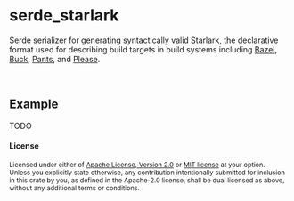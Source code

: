 serde_starlark
==============

Serde serializer for generating syntactically valid Starlark, the declarative
format used for describing build targets in build systems including [Bazel],
[Buck], [Pants], and [Please].

[Bazel]: https://bazel.build
[Buck]: https://buck.build
[Pants]: https://www.pantsbuild.org
[Please]: https://please.build

<br>

## Example

TODO

#### License

<sup>
Licensed under either of <a href="LICENSE-APACHE">Apache License, Version
2.0</a> or <a href="LICENSE-MIT">MIT license</a> at your option.
</sup>

<br>

<sub>
Unless you explicitly state otherwise, any contribution intentionally submitted
for inclusion in this crate by you, as defined in the Apache-2.0 license, shall
be dual licensed as above, without any additional terms or conditions.
</sub>
